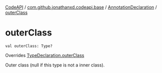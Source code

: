 [CodeAPI](../../index.md) / [com.github.jonathanxd.codeapi.base](../index.md) / [AnnotationDeclaration](index.md) / [outerClass](.)

# outerClass

`val outerClass: Type?`

Overrides [TypeDeclaration.outerClass](../-type-declaration/outer-class.md)

Outer class (null if this type is not a inner class).

